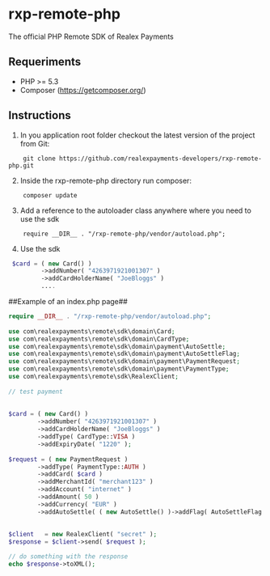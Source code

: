 # rxp-remote-php
The official PHP Remote SDK of Realex Payments


## Requeriments ##
- PHP >= 5.3
- Composer (https://getcomposer.org/)

## Instructions ##

1. In you application root folder checkout the latest version of the project from Git:
```
    git clone https://github.com/realexpayments-developers/rxp-remote-php.git
```

2. Inside the rxp-remote-php directory run composer:
```
    composer update
```

3. Add a reference to the autoloader class anywhere where you need to use the sdk
```
    require __DIR__ . "/rxp-remote-php/vendor/autoload.php";
```

4. Use the sdk <br/>
```php
 $card = ( new Card() )
         ->addNumber( "4263971921001307" )                                                                                                                                                                                              
         ->addCardHolderName( "JoeBloggs" )
         ....
```

##Example of an index.php page##

```php                                                                                    
require __DIR__ . "/rxp-remote-php/vendor/autoload.php";
        
use com\realexpayments\remote\sdk\domain\Card;                                            
use com\realexpayments\remote\sdk\domain\CardType;                                        
use com\realexpayments\remote\sdk\domain\payment\AutoSettle;                              
use com\realexpayments\remote\sdk\domain\payment\AutoSettleFlag;
use com\realexpayments\remote\sdk\domain\payment\PaymentRequest;                          
use com\realexpayments\remote\sdk\domain\payment\PaymentType;                             
use com\realexpayments\remote\sdk\RealexClient;
                                                                                          
// test payment                                                                           
                                                                                          
                                                                                   
$card = ( new Card() )                                                            
        ->addNumber( "4263971921001307" )                                         
        ->addCardHolderName( "JoeBloggs" )                                        
        ->addType( CardType::VISA )                                               
        ->addExpiryDate( "1220" );                                                
                                                                                  
$request = ( new PaymentRequest )                                                 
        ->addType( PaymentType::AUTH )                                            
        ->addCard( $card )                                                        
        ->addMerchantId( "merchant123" )                                       
        ->addAccount( "internet" )                                                
        ->addAmount( 50 )                                                         
        ->addCurrency( "EUR" )                                                    
        ->addAutoSettle( ( new AutoSettle() )->addFlag( AutoSettleFlag::TRUE ) ); 
                                                                                  
                                                                                  
$client   = new RealexClient( "secret" );                                     
$response = $client->send( $request );

// do something with the response
echo $response->toXML();
                           
```
                                                                                          
                                                                                          

